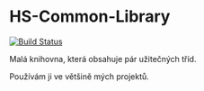 # HS-Common-Library

[![Build Status](https://travis-ci.org/Hartrik/HS-Common-Library.svg?branch=master)](https://travis-ci.org/Hartrik/HS-Common-Library)

Malá knihovna, která obsahuje pár užitečných tříd.

Používám ji ve většině mých projektů.
